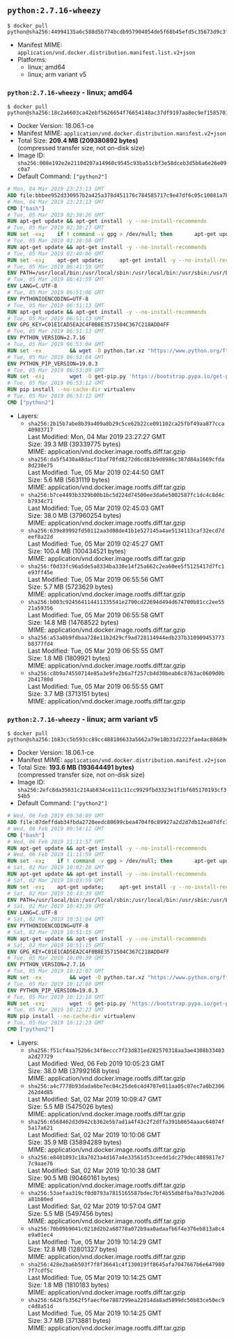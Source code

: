 ## `python:2.7.16-wheezy`

```console
$ docker pull python@sha256:44994135a6c588d5b774bcdb957904054de5f68b45efd5c35673d9c3f390f28f
```

-	Manifest MIME: `application/vnd.docker.distribution.manifest.list.v2+json`
-	Platforms:
	-	linux; amd64
	-	linux; arm variant v5

### `python:2.7.16-wheezy` - linux; amd64

```console
$ docker pull python@sha256:18c2a6603ca42ebf5626654f76654148ac37df9197aa8ec9ef15857015d359fe
```

-	Docker Version: 18.06.1-ce
-	Manifest MIME: `application/vnd.docker.distribution.manifest.v2+json`
-	Total Size: **209.4 MB (209380892 bytes)**  
	(compressed transfer size, not on-disk size)
-	Image ID: `sha256:008e192e2e2110d207a14960c9545c93ba51cbf3e58dceb3d5b6a6e26e09c0a7`
-	Default Command: `["python2"]`

```dockerfile
# Mon, 04 Mar 2019 23:23:13 GMT
ADD file:bbbee952d330957b2a425a378d451176c784585717c9e47df6c05c10881a7b3c in / 
# Mon, 04 Mar 2019 23:23:13 GMT
CMD ["bash"]
# Tue, 05 Mar 2019 02:38:26 GMT
RUN apt-get update && apt-get install -y --no-install-recommends 		ca-certificates 		curl 		netbase 		wget 	&& rm -rf /var/lib/apt/lists/*
# Tue, 05 Mar 2019 02:38:27 GMT
RUN set -ex; 	if ! command -v gpg > /dev/null; then 		apt-get update; 		apt-get install -y --no-install-recommends 			gnupg 			dirmngr 		; 		rm -rf /var/lib/apt/lists/*; 	fi
# Tue, 05 Mar 2019 02:38:58 GMT
RUN apt-get update && apt-get install -y --no-install-recommends 		bzr 		git 		mercurial 		openssh-client 		subversion 				procps 	&& rm -rf /var/lib/apt/lists/*
# Tue, 05 Mar 2019 02:40:06 GMT
RUN set -ex; 	apt-get update; 	apt-get install -y --no-install-recommends 		autoconf 		automake 		bzip2 		dpkg-dev 		file 		g++ 		gcc 		imagemagick 		libbz2-dev 		libc6-dev 		libcurl4-openssl-dev 		libdb-dev 		libevent-dev 		libffi-dev 		libgdbm-dev 		libgeoip-dev 		libglib2.0-dev 		libgmp-dev 		libjpeg-dev 		libkrb5-dev 		liblzma-dev 		libmagickcore-dev 		libmagickwand-dev 		libncurses5-dev 		libncursesw5-dev 		libpng-dev 		libpq-dev 		libreadline-dev 		libsqlite3-dev 		libssl-dev 		libtool 		libwebp-dev 		libxml2-dev 		libxslt-dev 		libyaml-dev 		make 		patch 		unzip 		xz-utils 		zlib1g-dev 				$( 			if apt-cache show 'default-libmysqlclient-dev' 2>/dev/null | grep -q '^Version:'; then 				echo 'default-libmysqlclient-dev'; 			else 				echo 'libmysqlclient-dev'; 			fi 		) 	; 	rm -rf /var/lib/apt/lists/*
# Tue, 05 Mar 2019 06:41:59 GMT
ENV PATH=/usr/local/bin:/usr/local/sbin:/usr/local/bin:/usr/sbin:/usr/bin:/sbin:/bin
# Tue, 05 Mar 2019 06:41:59 GMT
ENV LANG=C.UTF-8
# Tue, 05 Mar 2019 06:51:06 GMT
ENV PYTHONIOENCODING=UTF-8
# Tue, 05 Mar 2019 06:51:13 GMT
RUN apt-get update && apt-get install -y --no-install-recommends 		tk-dev 	&& rm -rf /var/lib/apt/lists/*
# Tue, 05 Mar 2019 06:51:13 GMT
ENV GPG_KEY=C01E1CAD5EA2C4F0B8E3571504C367C218ADD4FF
# Tue, 05 Mar 2019 06:51:13 GMT
ENV PYTHON_VERSION=2.7.16
# Tue, 05 Mar 2019 06:53:04 GMT
RUN set -ex 		&& wget -O python.tar.xz "https://www.python.org/ftp/python/${PYTHON_VERSION%%[a-z]*}/Python-$PYTHON_VERSION.tar.xz" 	&& wget -O python.tar.xz.asc "https://www.python.org/ftp/python/${PYTHON_VERSION%%[a-z]*}/Python-$PYTHON_VERSION.tar.xz.asc" 	&& export GNUPGHOME="$(mktemp -d)" 	&& gpg --batch --keyserver ha.pool.sks-keyservers.net --recv-keys "$GPG_KEY" 	&& gpg --batch --verify python.tar.xz.asc python.tar.xz 	&& { command -v gpgconf > /dev/null && gpgconf --kill all || :; } 	&& rm -rf "$GNUPGHOME" python.tar.xz.asc 	&& mkdir -p /usr/src/python 	&& tar -xJC /usr/src/python --strip-components=1 -f python.tar.xz 	&& rm python.tar.xz 		&& cd /usr/src/python 	&& gnuArch="$(dpkg-architecture -qDEB_BUILD_GNU_TYPE)" 	&& ./configure 		--build="$gnuArch" 		--enable-shared 		--enable-unicode=ucs4 	&& make -j "$(nproc)" 	&& make install 	&& ldconfig 		&& find /usr/local -depth 		\( 			\( -type d -a \( -name test -o -name tests \) \) 			-o 			\( -type f -a \( -name '*.pyc' -o -name '*.pyo' \) \) 		\) -exec rm -rf '{}' + 	&& rm -rf /usr/src/python 		&& python2 --version
# Tue, 05 Mar 2019 06:53:04 GMT
ENV PYTHON_PIP_VERSION=19.0.3
# Tue, 05 Mar 2019 06:53:09 GMT
RUN set -ex; 		wget -O get-pip.py 'https://bootstrap.pypa.io/get-pip.py'; 		python get-pip.py 		--disable-pip-version-check 		--no-cache-dir 		"pip==$PYTHON_PIP_VERSION" 	; 	pip --version; 		find /usr/local -depth 		\( 			\( -type d -a \( -name test -o -name tests \) \) 			-o 			\( -type f -a \( -name '*.pyc' -o -name '*.pyo' \) \) 		\) -exec rm -rf '{}' +; 	rm -f get-pip.py
# Tue, 05 Mar 2019 06:53:12 GMT
RUN pip install --no-cache-dir virtualenv
# Tue, 05 Mar 2019 06:53:12 GMT
CMD ["python2"]
```

-	Layers:
	-	`sha256:2b15b7abe8b39a409a8b29c5ce62b22ce091102ca25fbf49aa877cca40983717`  
		Last Modified: Mon, 04 Mar 2019 23:27:27 GMT  
		Size: 39.3 MB (39339775 bytes)  
		MIME: application/vnd.docker.image.rootfs.diff.tar.gzip
	-	`sha256:da5f5430a48dacf1baf70fd8272d6cd83b9d8986c387d84a1669cfda8d230e75`  
		Last Modified: Tue, 05 Mar 2019 02:44:50 GMT  
		Size: 5.6 MB (5631119 bytes)  
		MIME: application/vnd.docker.image.rootfs.diff.tar.gzip
	-	`sha256:b7ce4493b3329b00b1bc5d224d74500ee3da6e5002587fc1dc4c8d4cb7934c71`  
		Last Modified: Tue, 05 Mar 2019 02:45:03 GMT  
		Size: 38.0 MB (37960254 bytes)  
		MIME: application/vnd.docker.image.rootfs.diff.tar.gzip
	-	`sha256:639e89992fd50112aa3d08de41b1e527145a4ae5134113caf32ecd7deef8a22d`  
		Last Modified: Tue, 05 Mar 2019 02:45:27 GMT  
		Size: 100.4 MB (100434521 bytes)  
		MIME: application/vnd.docker.image.rootfs.diff.tar.gzip
	-	`sha256:f0d33fc96a5de5a8334ba338e14f25a662c2ea60ee5f5125417d7fc1e93ff45e`  
		Last Modified: Tue, 05 Mar 2019 06:55:56 GMT  
		Size: 5.7 MB (5723629 bytes)  
		MIME: application/vnd.docker.image.rootfs.diff.tar.gzip
	-	`sha256:b003c924564114411335541e2790cd22694d494d674700b81cc2ee5521a59356`  
		Last Modified: Tue, 05 Mar 2019 06:55:58 GMT  
		Size: 14.8 MB (14768522 bytes)  
		MIME: application/vnd.docker.image.rootfs.diff.tar.gzip
	-	`sha256:a53a0b9fdbaa728e11b2d29cf9ad728114944edb237b310909453773b8377fd4`  
		Last Modified: Tue, 05 Mar 2019 06:55:55 GMT  
		Size: 1.8 MB (1809921 bytes)  
		MIME: application/vnd.docker.image.rootfs.diff.tar.gzip
	-	`sha256:c8b9a74550714e85a3e9fe2b6a7f257cb4d30beab6c8763ac0609d0b2b41780d`  
		Last Modified: Tue, 05 Mar 2019 06:55:55 GMT  
		Size: 3.7 MB (3713151 bytes)  
		MIME: application/vnd.docker.image.rootfs.diff.tar.gzip

### `python:2.7.16-wheezy` - linux; arm variant v5

```console
$ docker pull python@sha256:1b83cc5b593cc89cc488186633a5662a79e18b31d2223fae4ac88689ed5d361e
```

-	Docker Version: 18.06.1-ce
-	Manifest MIME: `application/vnd.docker.distribution.manifest.v2+json`
-	Total Size: **193.6 MB (193644491 bytes)**  
	(compressed transfer size, not on-disk size)
-	Image ID: `sha256:2efc8da35031c214ab834ce111c11cc9929fbd3323e1f1bf605170193cf354b5`
-	Default Command: `["python2"]`

```dockerfile
# Wed, 06 Feb 2019 09:58:09 GMT
ADD file:07deffdab34fbda2720eedc80699cbea4704f0c89927a2d2d7db12ea07dfc702 in / 
# Wed, 06 Feb 2019 09:58:12 GMT
CMD ["bash"]
# Wed, 06 Feb 2019 11:11:57 GMT
RUN apt-get update && apt-get install -y --no-install-recommends 		ca-certificates 		curl 		netbase 		wget 	&& rm -rf /var/lib/apt/lists/*
# Wed, 06 Feb 2019 11:11:59 GMT
RUN set -ex; 	if ! command -v gpg > /dev/null; then 		apt-get update; 		apt-get install -y --no-install-recommends 			gnupg 			dirmngr 		; 		rm -rf /var/lib/apt/lists/*; 	fi
# Sat, 02 Mar 2019 10:02:28 GMT
RUN apt-get update && apt-get install -y --no-install-recommends 		bzr 		git 		mercurial 		openssh-client 		subversion 				procps 	&& rm -rf /var/lib/apt/lists/*
# Sat, 02 Mar 2019 10:03:59 GMT
RUN set -ex; 	apt-get update; 	apt-get install -y --no-install-recommends 		autoconf 		automake 		bzip2 		dpkg-dev 		file 		g++ 		gcc 		imagemagick 		libbz2-dev 		libc6-dev 		libcurl4-openssl-dev 		libdb-dev 		libevent-dev 		libffi-dev 		libgdbm-dev 		libgeoip-dev 		libglib2.0-dev 		libgmp-dev 		libjpeg-dev 		libkrb5-dev 		liblzma-dev 		libmagickcore-dev 		libmagickwand-dev 		libncurses5-dev 		libncursesw5-dev 		libpng-dev 		libpq-dev 		libreadline-dev 		libsqlite3-dev 		libssl-dev 		libtool 		libwebp-dev 		libxml2-dev 		libxslt-dev 		libyaml-dev 		make 		patch 		unzip 		xz-utils 		zlib1g-dev 				$( 			if apt-cache show 'default-libmysqlclient-dev' 2>/dev/null | grep -q '^Version:'; then 				echo 'default-libmysqlclient-dev'; 			else 				echo 'libmysqlclient-dev'; 			fi 		) 	; 	rm -rf /var/lib/apt/lists/*
# Sat, 02 Mar 2019 10:43:39 GMT
ENV PATH=/usr/local/bin:/usr/local/sbin:/usr/local/bin:/usr/sbin:/usr/bin:/sbin:/bin
# Sat, 02 Mar 2019 10:43:39 GMT
ENV LANG=C.UTF-8
# Sat, 02 Mar 2019 10:51:04 GMT
ENV PYTHONIOENCODING=UTF-8
# Sat, 02 Mar 2019 10:51:15 GMT
RUN apt-get update && apt-get install -y --no-install-recommends 		tk-dev 	&& rm -rf /var/lib/apt/lists/*
# Sat, 02 Mar 2019 10:51:15 GMT
ENV GPG_KEY=C01E1CAD5EA2C4F0B8E3571504C367C218ADD4FF
# Tue, 05 Mar 2019 10:09:39 GMT
ENV PYTHON_VERSION=2.7.16
# Tue, 05 Mar 2019 10:12:07 GMT
RUN set -ex 		&& wget -O python.tar.xz "https://www.python.org/ftp/python/${PYTHON_VERSION%%[a-z]*}/Python-$PYTHON_VERSION.tar.xz" 	&& wget -O python.tar.xz.asc "https://www.python.org/ftp/python/${PYTHON_VERSION%%[a-z]*}/Python-$PYTHON_VERSION.tar.xz.asc" 	&& export GNUPGHOME="$(mktemp -d)" 	&& gpg --batch --keyserver ha.pool.sks-keyservers.net --recv-keys "$GPG_KEY" 	&& gpg --batch --verify python.tar.xz.asc python.tar.xz 	&& { command -v gpgconf > /dev/null && gpgconf --kill all || :; } 	&& rm -rf "$GNUPGHOME" python.tar.xz.asc 	&& mkdir -p /usr/src/python 	&& tar -xJC /usr/src/python --strip-components=1 -f python.tar.xz 	&& rm python.tar.xz 		&& cd /usr/src/python 	&& gnuArch="$(dpkg-architecture -qDEB_BUILD_GNU_TYPE)" 	&& ./configure 		--build="$gnuArch" 		--enable-shared 		--enable-unicode=ucs4 	&& make -j "$(nproc)" 	&& make install 	&& ldconfig 		&& find /usr/local -depth 		\( 			\( -type d -a \( -name test -o -name tests \) \) 			-o 			\( -type f -a \( -name '*.pyc' -o -name '*.pyo' \) \) 		\) -exec rm -rf '{}' + 	&& rm -rf /usr/src/python 		&& python2 --version
# Tue, 05 Mar 2019 10:12:08 GMT
ENV PYTHON_PIP_VERSION=19.0.3
# Tue, 05 Mar 2019 10:12:18 GMT
RUN set -ex; 		wget -O get-pip.py 'https://bootstrap.pypa.io/get-pip.py'; 		python get-pip.py 		--disable-pip-version-check 		--no-cache-dir 		"pip==$PYTHON_PIP_VERSION" 	; 	pip --version; 		find /usr/local -depth 		\( 			\( -type d -a \( -name test -o -name tests \) \) 			-o 			\( -type f -a \( -name '*.pyc' -o -name '*.pyo' \) \) 		\) -exec rm -rf '{}' +; 	rm -f get-pip.py
# Tue, 05 Mar 2019 10:12:23 GMT
RUN pip install --no-cache-dir virtualenv
# Tue, 05 Mar 2019 10:12:23 GMT
CMD ["python2"]
```

-	Layers:
	-	`sha256:f51cf4aa752b6c34f8eccc7f23d831ed282570318aa3ae4308b33403a2d27729`  
		Last Modified: Wed, 06 Feb 2019 10:05:23 GMT  
		Size: 38.0 MB (37992168 bytes)  
		MIME: application/vnd.docker.image.rootfs.diff.tar.gzip
	-	`sha256:a4c7778b93dada6be7ec04c25de6c4d4707e011aa05c07ec7a0b2306262d4d85`  
		Last Modified: Sat, 02 Mar 2019 10:09:47 GMT  
		Size: 5.5 MB (5475026 bytes)  
		MIME: application/vnd.docker.image.rootfs.diff.tar.gzip
	-	`sha256:6568462d3d942cb362e5b7ad1a4f43c2f2dffa391b8654aaac64074f5a17a621`  
		Last Modified: Sat, 02 Mar 2019 10:10:06 GMT  
		Size: 35.9 MB (35894289 bytes)  
		MIME: application/vnd.docker.image.rootfs.diff.tar.gzip
	-	`sha256:e8401093c18a7023a4d167a4e33561d53ceedd1dc279dec4089817e77c9aae76`  
		Last Modified: Sat, 02 Mar 2019 10:10:38 GMT  
		Size: 90.5 MB (90460161 bytes)  
		MIME: application/vnd.docker.image.rootfs.diff.tar.gzip
	-	`sha256:53aefaa319cf0d0793a7815165587bdec7bf4b55db8fba70a37e20d6a81b80ed`  
		Last Modified: Sat, 02 Mar 2019 10:57:04 GMT  
		Size: 5.5 MB (5497456 bytes)  
		MIME: application/vnd.docker.image.rootfs.diff.tar.gzip
	-	`sha256:70b09b9041c0218d2b2a68778a072b9aa0adaafb6f4e376eb813a8c4e9a01ec4`  
		Last Modified: Tue, 05 Mar 2019 10:14:29 GMT  
		Size: 12.8 MB (12801327 bytes)  
		MIME: application/vnd.docker.image.rootfs.diff.tar.gzip
	-	`sha256:428e2ba6b503f7f8f36641c4f130019ff8645afa7047667b6e6479807f7cdf5c`  
		Last Modified: Tue, 05 Mar 2019 10:14:25 GMT  
		Size: 1.8 MB (1810183 bytes)  
		MIME: application/vnd.docker.image.rootfs.diff.tar.gzip
	-	`sha256:6426fb3562f5faecf6e7887299ea22014da8ad5899dc50b83ce50ec9c4d8a51d`  
		Last Modified: Tue, 05 Mar 2019 10:14:25 GMT  
		Size: 3.7 MB (3713881 bytes)  
		MIME: application/vnd.docker.image.rootfs.diff.tar.gzip
